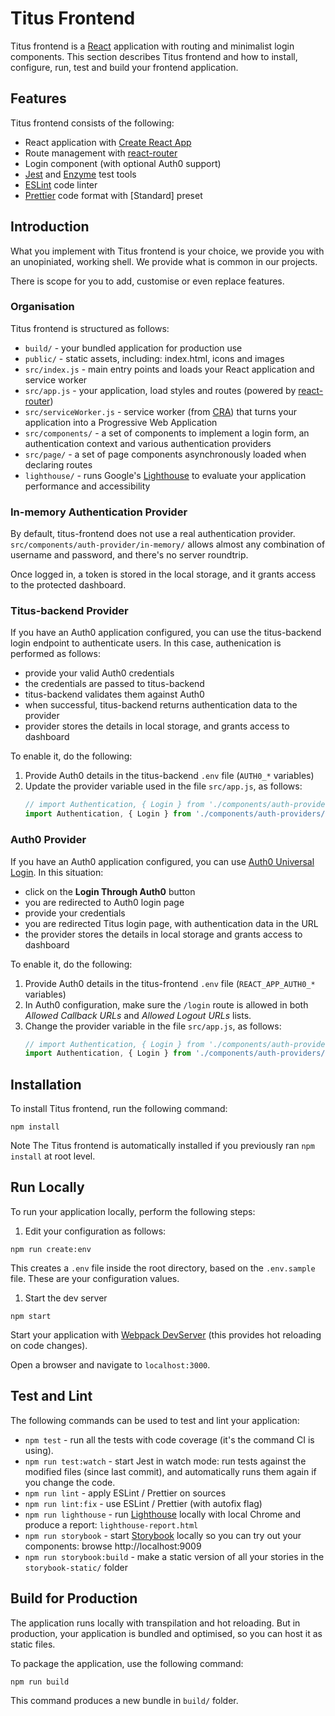 # Titus Frontend

Titus frontend is a [React] application with routing and minimalist login components. This section describes Titus frontend and how to install, configure, run, test and build your frontend application.

## Features
Titus frontend consists of the following: 

* React application with [Create React App][CRA]
* Route management with [react-router]
* Login component (with optional Auth0 support) 
* [Jest] and [Enzyme] test tools
* [ESLint] code linter
* [Prettier] code format with [Standard] preset


## Introduction

What you implement with Titus frontend is your choice, we provide you with an unopiniated, working shell.
We provide what is common in our projects.

There is scope for you to add, customise or even replace features.

### Organisation
Titus frontend is structured as follows:

* `build/` - your bundled application for production use
* `public/` - static assets, including: index.html, icons and images
* `src/index.js` - main entry points and loads your React application and service worker
* `src/app.js` - your application, load styles and routes (powered by [react-router])
* `src/serviceWorker.js` - service worker (from [CRA]) that turns your application into a Progressive Web Application
* `src/components/` - a set of components to implement a login form, an authentication context and various authentication providers
* `src/page/` - a set of page components asynchronously loaded when declaring routes
* `lighthouse/` - runs Google's [Lighthouse] to evaluate your application performance and accessibility

### In-memory Authentication Provider

By default, titus-frontend does not use a real authentication provider.
`src/components/auth-provider/in-memory/` allows almost any combination of username and password, and there's no server roundtrip.

Once logged in, a token is stored in the local storage, and it grants access to the protected dashboard.

### Titus-backend Provider

If you have an Auth0 application configured, you can use the titus-backend login endpoint to authenticate users.
In this case, authenication is performed as follows:
- provide your valid Auth0 credentials
- the credentials are passed to titus-backend
- titus-backend validates them against Auth0
- when successful, titus-backend returns authentication data to the provider
- provider stores the details in local storage, and grants access to dashboard

To enable it, do the following:
1. Provide Auth0 details in the titus-backend `.env` file (`AUTH0_*` variables)
1. Update the provider variable used in the file `src/app.js`, as follows: 
   ```js
   // import Authentication, { Login } from './components/auth-providers/in-memory'
   import Authentication, { Login } from './components/auth-providers/titus-backend'
   ```

### Auth0 Provider

If you have an Auth0 application configured, you can use [Auth0 Universal Login][auth0-login].
In this situation:
- click on the **Login Through Auth0** button
- you are redirected to Auth0 login page
- provide your credentials
- you are redirected Titus login page, with authentication data in the URL
- the provider stores the details in local storage and grants access to dashboard

To enable it, do the following:
1. Provide Auth0 details in the titus-frontend `.env` file (`REACT_APP_AUTH0_*` variables)
1. In Auth0 configuration, make sure the `/login` route is allowed in both _Allowed Callback URLs_ and _Allowed Logout URLs_ lists.
1. Change the provider variable in the file `src/app.js`, as follows: 
   ```js
   // import Authentication, { Login } from './components/auth-providers/in-memory'
   import Authentication, { Login } from './components/auth-providers/auth0'
   ```

## Installation
To install Titus frontend, run the following command:

```
npm install
```

Note The Titus frontend is automatically installed if you previously ran `npm install` at root level.


## Run Locally
To run your application locally, perform the following steps:

1. Edit your configuration as follows:
  ```
  npm run create:env
  ```

  This creates a `.env` file inside the root directory, based on the `.env.sample` file.
  These are your configuration values.

1. Start the dev server
  ```
  npm start
  ```
  
  Start your application with [Webpack DevServer][webpack-dev-server] (this provides hot reloading on code changes).

  Open a browser and navigate to `localhost:3000`.


## Test and Lint
The following commands can be used to test and lint your application:

* `npm test` - run all the tests with code coverage (it's the command CI is using).
* `npm run test:watch` - start Jest in watch mode: run tests against the modified files (since last commit), and automatically runs them again if you change the code.
* `npm run lint` - apply ESLint / Prettier on sources
* `npm run lint:fix` - use ESLint / Prettier (with autofix flag)
* `npm run lighthouse` - run [Lighthouse] locally with local Chrome and produce a report: `lighthouse-report.html` 
* `npm run storybook` - start [Storybook] locally so you can try out your components: browse http://localhost:9009
* `npm run storybook:build` - make a static version of all your stories in the `storybook-static/` folder


## Build for Production

The application runs locally with transpilation and hot reloading.
But in production, your application is bundled and optimised, so you can host it as static files.

To package the application, use the following command:
```
npm run build
```
This command produces a new bundle in `build/` folder.



[React]: https://reactjs.org
[CRA]: https://facebook.github.io/create-react-app
[react-router]: https://reacttraining.com/react-router/web
[yup]: https://github.com/jquense/yup#readme
[Jest]: https://jestjs.io
[Enzyme]: https://airbnb.io/enzyme
[ESLint]: https://eslint.org
[Prettier]: https://prettier.io
[Auth0]: https://auth0.com
[Lighthouse]: https://developers.google.com/web/tools/lighthouse
[Storybook]: https://storybook.js.org
[webpack-dev-server]: https://webpack.js.org/configuration/dev-server
[auth0-login]: https://auth0.com/docs/universal-login
